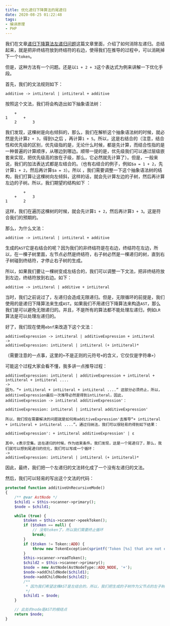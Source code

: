 ```yaml
---
title: 优化递归下降算法的尾递归
date: 2020-08-25 01:22:48
tags:
- 编译原理
- PHP
---
```


我们在文章[递归下降算法左递归问题](https://huanghantao.github.io/2020/08/23/递归下降算法左递归问题/)这篇文章里面，介绍了如何消除左递归。总结起来，就是把非终结符放到终结符的右边，使得我们在推导的过程中，可以消耗掉下一个`token`。

但是，这种方法有一个问题。还是以`1 + 2 + 3`这个表达式为例来讲解一下优化手段。

首先，我们的文法规则如下：

```bnf
additive -> intLiteral | intLiteral + additive
```

按照这个文法，我们将会构造出如下抽象语法树：

```ast
    +
1       +
    2       3
```

我们发现，这棵树是向右倾斜的，那么，我们在解析这个抽象语法树的时候，就必然是先计算`2 + 3`，得到`5`之后 ，再计算`1 + 5`。所以，这是右结合的（注意，结合性和优先级的区别，优先级指的是，无论什么时候，都是先计算，而结合性指的是一种普遍的计算顺序，从哪边到哪边。顺带一提的是，优先级我们可以通过层级嵌套来实现，把优先级高的放在子级，那么，它必然就先计算了）。但是，一般来说，我们的加法表达式都是左结合的。（也有右结合的例子，例如`$a = 1 + 2`，先计算`1 + 2`，然后再计算`$a = 3`）。所以 ，我们需要调整一下这个抽象语法树的结构，我们打算让这棵树向左倾斜，这样的话，就会先计算左边的子树，然后再计算左边的子树。所以，我们期望的结构如下 ：

```ast
        +
    +       3
1       2
```

这样，我们在遍历这棵树的时候，就会先计算`1 + 2`，然后再计算`3 + 3`。这是符合我们的预期的。

那么，为什么文法：

```bnf
additive -> intLiteral | intLiteral + additive
```

生成的`AST`它是右结合的呢？因为我们的非终结符是在右边，终结符在左边，所以，在一棵子树里面，左节点必然是终结符，右子树必然是一棵递归的树，直到右子树碰到终结符，才停止右子树的生成。

所以，如果我们要让一棵树变成左结合的，我们可以调整一下文法，把非终结符放到左边，终结符放到右边。如下：

```bnf
additive -> intLiteral | additive + intLiteral
```

当时，我们之前说过了，左递归会造成无限递归。但是，无限循环的前提是，我们使用的是递归下降算法来生成`AST`。如果我们不用递归下降算法来构造`AST`，那么我们是可以避免无限递归的。并且，不是所有的算法都不能处理左递归，例如`LR`算法是可以处理左递归的。

好了，我们现在使用`ebnf`来改造下这个文法：

```ebnf
additiveExpression -> intLiteral | additiveExpression + intLiteral
->
additiveExpression: intLiteral | intLiteral (+ intLiteral)*
```

（需要注意的一点事，这里的`+`不是正则的元符号`+`的含义，它仅仅是字符串`+`）

可能这个过程大家会看不懂，我多讲一点推导过程：

```ebnf
additiveExpression: intLiteral | additiveExpression + intLiteral + intLiteral + intLiteral ....
->
因为，“+ intLiteral + intLiteral + intLiteral ....” 这部分必须终止，所以，additiveExpression最后一次推导必然是得到intLiteral，因此，additiveExpression -> intLiteral additiveExpression'：

additiveExpression: intLiteral | intLiteral additiveExpression'

所以，我们现在需要解决的问题就是如何用additiveExpression'去推导“+ intLiteral + intLiteral + intLiteral ....”。通过归纳法，我们可以很轻易的得到如下结果：

additiveExpression': + intLiteral additiveExpression' | ε

其中，ε表示空集。这在递归的时候，作为结束条件。我们发现，这是一个尾递归了，那么，我们就可以想到尾递归的优化，我们可以写成一个循环：
->
additiveExpression: intLiteral | intLiteral (+ intLiteral)*
```

因此，最终，我们把一个左递归的文法转化成了一个没有左递归的文法。

然后，我们可以轻易的写出这个文法的代码：

```php
protected function additiveUnRecursiveMode()
{
    /** @var AstNode */
    $child1 = $this->scanner->primary();
    $node = $child1;

    while (true) {
        $token = $this->scanner->peekToken();
        if ($token == null) {
            // 没有token了，所以我们需要终止循环
            break;
        }
        if ($token != Token::ADD) {
            throw new TokenException(sprintf('Token [%s] that are not expected, need a [%s].', $token, Token::ADD), Errno::UN_EXPECTED_TOKEN);
        }
        $this->scanner->readToken();
        $child2 = $this->scanner->primary();
        $node = new AstNode(AstNodeType::ADD_NODE, '+');
        $node->addChildNode($child1);
        $node->addChildNode($child2);
        /**
         * 因为我们希望这棵AST是左结合的，所以，我们把生成的子树作为父节点的左子树
         */
        $child1 = $node;
    }

    // 此处的node是AST的根结点
    return $node;
}
```

